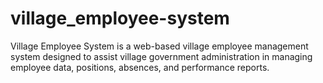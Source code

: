 # village_employee-system
Village Employee System is a web-based village employee management system designed to assist village government administration in managing employee data, positions, absences, and performance reports.
